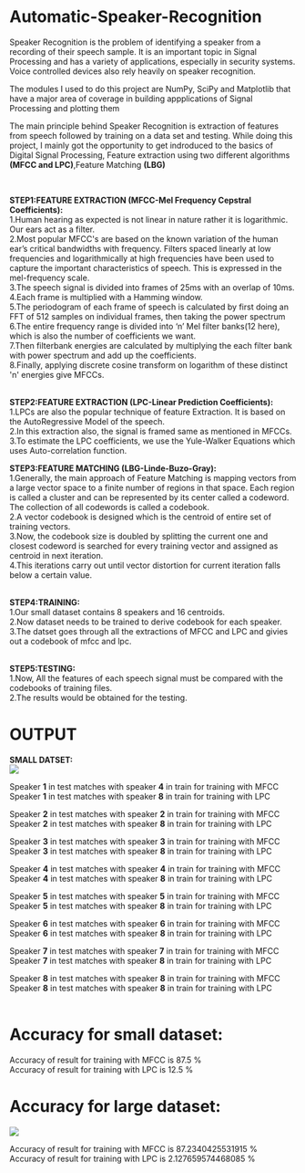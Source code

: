 # Automatic-Speaker-Recognition
Speaker Recognition is the problem of identifying a speaker from a recording of their speech sample. It is an important topic in Signal Processing and has a variety of applications, especially in security systems. Voice controlled devices also rely heavily on speaker recognition.

 The modules I used to do this project are NumPy, SciPy and Matplotlib that have a major area of coverage in building appplications of Signal Processing and plotting them

The main principle behind Speaker Recognition is extraction of features from speech followed by training on a data set and testing.
While doing this project, I mainly got the opportunity to get indroduced to the basics of Digital Signal Processing, Feature extraction using two different algorithms **(MFCC and LPC)**,Feature Matching **(LBG)**

<br>

**STEP1:FEATURE EXTRACTION (MFCC-Mel Frequency Cepstral Coefficients):** <br>
1.Human hearing as expected is not linear in nature rather it is logarithmic. Our ears act as a filter.<br>
2.Most popular MFCC's are based on the known variation of the human ear’s critical bandwidths with frequency.
Filters spaced linearly at low frequencies and logarithmically at high frequencies have been used to
capture the important characteristics of speech. This is expressed in the mel-frequency
scale.<br>
3.The speech signal is divided into frames of 25ms with an overlap of 10ms.<br> 
4.Each frame is multiplied with a Hamming window.<br>
5.The periodogram of each frame of speech is calculated by first doing an FFT of 512 samples
on individual frames, then taking the power spectrum<br>
6.The entire frequency range is divided into ‘n’ Mel filter banks(12 here), which is also the number of
coefficients we want.<br>
7.Then filterbank energies are calculated by multiplying the each filter bank with power spectrum and add up the coefficients.<br>
8.Finally, applying discrete cosine transform on logarithm of these distinct 'n' energies give MFCCs.<br><br>

**STEP2:FEATURE EXTRACTION (LPC-Linear Prediction Coefficients):**<br>
1.LPCs are also the popular technique of feature Extraction. It is based on the AutoRegressive Model of the speech.<br>
2.In this extraction also, the signal is framed same as mentioned in MFCCs.<br>
3.To estimate the LPC coefficients, we use the Yule-Walker Equations which uses Auto-correlation function.<br>

**STEP3:FEATURE MATCHING (LBG-Linde-Buzo-Gray):**<br>
1.Generally, the main approach of Feature Matching is mapping vectors from a large vector space to a finite number of regions in that
space. Each region is called a cluster and can be represented by its center called a codeword. The
collection of all codewords is called a codebook.<br>
2.A vector codebook is designed which is the centroid of entire set of training vectors.<br>
3.Now, the codebook size is doubled by splitting the current one and closest codeword is searched for every training vector and assigned as centroid in next iteration.<br>
4.This iterations carry out until vector distortion for current iteration falls below a certain value.<br><br>

**STEP4:TRAINING:**<br>
1.Our small dataset contains 8 speakers and 16 centroids.<br>
2.Now dataset needs to be trained to derive codebook for each speaker.<br>
3.The datset goes through all the extractions of MFCC and LPC and givies out a codebook of mfcc and lpc.<br><br>

**STEP5:TESTING:**<br>
1.Now, All the features of each speech signal must be compared with the codebooks of training files.<br>
2.The results would be obtained for the testing.<br>

# OUTPUT

**SMALL DATSET:**<br>
![](https://i.imgur.com/paR6RZb.png)

Speaker **1**  in test matches with speaker  **4** in train for training with MFCC<br>
Speaker **1**  in test matches with speaker  **8** in train for training with LPC <br>

Speaker **2**  in test matches with speaker  **2** in train for training with MFCC<br>
Speaker **2**  in test matches with speaker  **8** in train for training with LPC<br>

Speaker **3**  in test matches with speaker  **3** in train for training with MFCC<br>
Speaker **3**  in test matches with speaker  **8** in train for training with LPC<br>

Speaker **4**  in test matches with speaker  **4** in train for training with MFCC<br>
Speaker **4**  in test matches with speaker  **8** in train for training with LPC<br>

Speaker **5**  in test matches with speaker  **5** in train for training with MFCC<br>
Speaker **5**  in test matches with speaker  **8** in train for training with LPC<br>

Speaker **6**  in test matches with speaker  **6** in train for training with MFCC<br>
Speaker **6**  in test matches with speaker  **8** in train for training with LPC<br>

Speaker **7**  in test matches with speaker  **7** in train for training with MFCC<br>
Speaker **7**  in test matches with speaker **8** in train for training with LPC<br>

Speaker **8**  in test matches with speaker  **8** in train for training with MFCC<br>
Speaker **8**  in test matches with speaker  **8** in train for training with LPC<br><br>
# Accuracy for small dataset:
Accuracy of result for training with MFCC is  87.5 %<br>
Accuracy of result for training with LPC is  12.5 %<br>

# Accuracy for large dataset:
![](https://i.imgur.com/EqQ1tqm.png)

Accuracy of result for training with MFCC is  87.2340425531915 %<br>
Accuracy of result for training with LPC is  2.127659574468085 %<br>
